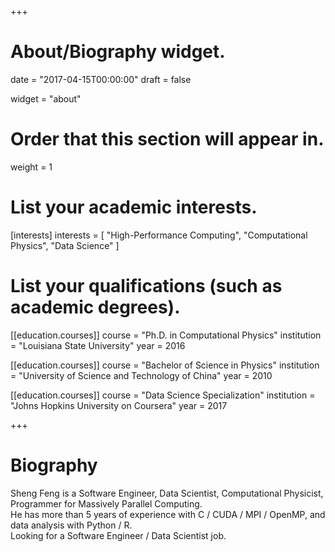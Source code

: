 +++
# About/Biography widget.

date = "2017-04-15T00:00:00"
draft = false

widget = "about"

# Order that this section will appear in.
weight = 1

# List your academic interests.
[interests]
  interests = [
    "High-Performance Computing",
    "Computational Physics",
    "Data Science"
  ]

# List your qualifications (such as academic degrees).
[[education.courses]]
  course = "Ph.D. in Computational Physics"
  institution = "Louisiana State University"
  year = 2016

[[education.courses]]
  course = "Bachelor of Science in Physics"
  institution = "University of Science and Technology of China"
  year = 2010

[[education.courses]]
  course = "Data Science Specialization"
  institution = "Johns Hopkins University on Coursera"
  year = 2017
 
+++

# Biography
Sheng Feng is a Software Engineer, Data Scientist, Computational Physicist, Programmer for Massively Parallel Computing.  
He has more than 5 years of experience with C / CUDA / MPI / OpenMP, and data analysis with Python / R.  
Looking for a Software Engineer / Data Scientist job.
